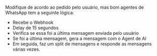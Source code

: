 Modifique de acordo ao pedido pelo usuário, mas bom agentes de WhatsApp tem a seguinte lógica:
- Recebe o Webhook
- Delay de 15 segundos
- Verifica se essa foi a última mensagem enviada pelo usuário
- Se foi a última mensagem, gera a mensagem com o Agent de AI
- Em seguida, faz um split de mensagens e responde as mensagens várias vezes.
